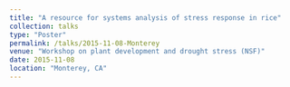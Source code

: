 ```yaml
---
title: "A resource for systems analysis of stress response in rice"
collection: talks
type: "Poster"
permalink: /talks/2015-11-08-Monterey
venue: "Workshop on plant development and drought stress (NSF)"
date: 2015-11-08
location: "Monterey, CA"
---
```

